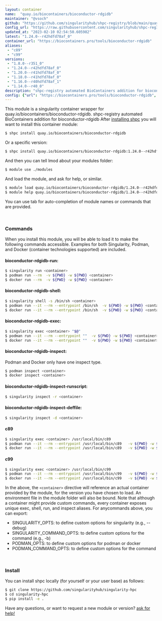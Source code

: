 ```yaml
---
layout: container
name:  "quay.io/biocontainers/bioconductor-rdgidb"
maintainer: "@vsoch"
github: "https://github.com/singularityhub/shpc-registry/blob/main/quay.io/biocontainers/bioconductor-rdgidb/container.yaml"
config_url: "https://raw.githubusercontent.com/singularityhub/shpc-registry/main/quay.io/biocontainers/bioconductor-rdgidb/container.yaml"
updated_at: "2023-02-10 02:54:50.605982"
latest: "1.24.0--r42hdfd78af_0"
container_url: "https://biocontainers.pro/tools/bioconductor-rdgidb"
aliases:
 - "c89"
 - "c99"
versions:
 - "1.8.0--r351_0"
 - "1.24.0--r42hdfd78af_0"
 - "1.20.0--r41hdfd78af_0"
 - "1.18.0--r41hdfd78af_0"
 - "1.16.0--r40hdfd78af_1"
 - "1.14.0--r40_0"
description: "shpc-registry automated BioContainers addition for bioconductor-rdgidb"
config: {"url": "https://biocontainers.pro/tools/bioconductor-rdgidb", "maintainer": "@vsoch", "description": "shpc-registry automated BioContainers addition for bioconductor-rdgidb", "latest": {"1.24.0--r42hdfd78af_0": "sha256:a7645123876dfb1cd987bfe196e6d861b7ba3cf65011ee702143923984750ab3"}, "tags": {"1.8.0--r351_0": "sha256:03d4a258693bb5a22c87be151e96c7f872e168f5f1bec93f29bc80ab439ea056", "1.24.0--r42hdfd78af_0": "sha256:a7645123876dfb1cd987bfe196e6d861b7ba3cf65011ee702143923984750ab3", "1.20.0--r41hdfd78af_0": "sha256:6e25c02c051d5b3c1179cd035723ab13db6b0936c2002ce7e727d9808a9256b2", "1.18.0--r41hdfd78af_0": "sha256:323b6ad64f6b3ac64e611290a4897ed4435573fa17e7a729648446616170eac7", "1.16.0--r40hdfd78af_1": "sha256:4dcbfa7cf01d7e4c86c9b3d9415a89596412c85148c97d91b8e77a18c094625a", "1.14.0--r40_0": "sha256:2eedba1f3df26532034236d2d717801ba324650b02d32b998bf96d208af1fe18"}, "docker": "quay.io/biocontainers/bioconductor-rdgidb", "aliases": {"c89": "/usr/local/bin/c89", "c99": "/usr/local/bin/c99"}}
---
```


This module is a singularity container wrapper for quay.io/biocontainers/bioconductor-rdgidb.
shpc-registry automated BioContainers addition for bioconductor-rdgidb
After [installing shpc](#install) you will want to install this container module:


```bash
$ shpc install quay.io/biocontainers/bioconductor-rdgidb
```

Or a specific version:

```bash
$ shpc install quay.io/biocontainers/bioconductor-rdgidb:1.24.0--r42hdfd78af_0
```

And then you can tell lmod about your modules folder:

```bash
$ module use ./modules
```

And load the module, and ask for help, or similar.

```bash
$ module load quay.io/biocontainers/bioconductor-rdgidb/1.24.0--r42hdfd78af_0
$ module help quay.io/biocontainers/bioconductor-rdgidb/1.24.0--r42hdfd78af_0
```

You can use tab for auto-completion of module names or commands that are provided.

<br>

### Commands

When you install this module, you will be able to load it to make the following commands accessible.
Examples for both Singularity, Podman, and Docker (container technologies supported) are included.

#### bioconductor-rdgidb-run:

```bash
$ singularity run <container>
$ podman run --rm  -v ${PWD} -w ${PWD} <container>
$ docker run --rm  -v ${PWD} -w ${PWD} <container>
```

#### bioconductor-rdgidb-shell:

```bash
$ singularity shell -s /bin/sh <container>
$ podman run --it --rm --entrypoint /bin/sh  -v ${PWD} -w ${PWD} <container>
$ docker run --it --rm --entrypoint /bin/sh  -v ${PWD} -w ${PWD} <container>
```

#### bioconductor-rdgidb-exec:

```bash
$ singularity exec <container> "$@"
$ podman run --it --rm --entrypoint ""  -v ${PWD} -w ${PWD} <container> "$@"
$ docker run --it --rm --entrypoint ""  -v ${PWD} -w ${PWD} <container> "$@"
```

#### bioconductor-rdgidb-inspect:

Podman and Docker only have one inspect type.

```bash
$ podman inspect <container>
$ docker inspect <container>
```

#### bioconductor-rdgidb-inspect-runscript:

```bash
$ singularity inspect -r <container>
```

#### bioconductor-rdgidb-inspect-deffile:

```bash
$ singularity inspect -d <container>
```


#### c89

```bash
$ singularity exec <container> /usr/local/bin/c89
$ podman run --it --rm --entrypoint /usr/local/bin/c89   -v ${PWD} -w ${PWD} <container> -c " $@"
$ docker run --it --rm --entrypoint /usr/local/bin/c89   -v ${PWD} -w ${PWD} <container> -c " $@"
```


#### c99

```bash
$ singularity exec <container> /usr/local/bin/c99
$ podman run --it --rm --entrypoint /usr/local/bin/c99   -v ${PWD} -w ${PWD} <container> -c " $@"
$ docker run --it --rm --entrypoint /usr/local/bin/c99   -v ${PWD} -w ${PWD} <container> -c " $@"
```



In the above, the `<container>` directive will reference an actual container provided
by the module, for the version you have chosen to load. An environment file in the
module folder will also be bound. Note that although a container
might provide custom commands, every container exposes unique exec, shell, run, and
inspect aliases. For anycommands above, you can export:

 - SINGULARITY_OPTS: to define custom options for singularity (e.g., --debug)
 - SINGULARITY_COMMAND_OPTS: to define custom options for the command (e.g., -b)
 - PODMAN_OPTS: to define custom options for podman or docker
 - PODMAN_COMMAND_OPTS: to define custom options for the command

<br>

### Install

You can install shpc locally (for yourself or your user base) as follows:

```bash
$ git clone https://github.com/singularityhub/singularity-hpc
$ cd singularity-hpc
$ pip install -e .
```

Have any questions, or want to request a new module or version? [ask for help!](https://github.com/singularityhub/singularity-hpc/issues)